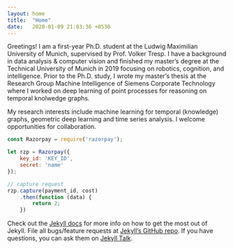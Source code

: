 ```yaml
---
layout: home
title:  "Home"
date:   2020-01-09 21:03:36 +0530
---
```

Greetings! I am a first-year Ph.D. student at the Ludwig Maximilian University of Munich, supervised by Prof. Volker Tresp. I have a background in data analysis & computer vision and
finished my master’s degree at the Technical University of Munich in 2019 focusing on robotics,
cognition, and intelligence. Prior to the Ph.D. study, I wrote my master’s thesis at the Research Group Machine Intelligence of Siemens Corporate Technology where I worked on deep learning of point processes for reasoning on temporal knolwedge graphs. 

My research interests include machine learning for temporal (knowledge) graphs, geometric deep learning and time series analysis. I welcome opportunities for collaboration.

```javascript
const Razorpay = require('razorpay');

let rzp = Razorpay({
	key_id: 'KEY_ID',
	secret: 'name'
});

// capture request
rzp.capture(payment_id, cost)
	.then(function (data) {
		return 2;
	})
```

Check out the [Jekyll docs][jekyll-docs] for more info on how to get the most out of Jekyll. File all bugs/feature requests at [Jekyll’s GitHub repo][jekyll-gh]. If you have questions, you can ask them on [Jekyll Talk][jekyll-talk].

[jekyll-docs]: https://jekyllrb.com/docs/home
[jekyll-gh]:   https://github.com/jekyll/jekyll
[jekyll-talk]: https://talk.jekyllrb.com/

